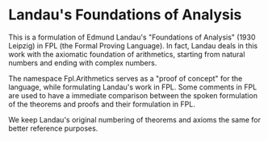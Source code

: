 # Landau's Foundations of Analysis

This is a formulation of Edmund Landau's "Foundations of Analysis" (1930 Leipzig) in FPL (the Formal Proving Language).
In fact, Landau deals in this work with the axiomatic foundation of arithmetics, starting from natural numbers and ending with complex numbers.

The namespace Fpl.Arithmetics serves as a "proof of concept" for the language, while formulating Landau's work in FPL.
Some comments in FPL are used to have a immediate comparison between the spoken formulation of the theorems and proofs and their formulation in FPL.

We keep Landau's original  numbering of theorems and axioms the same for better reference purposes. 